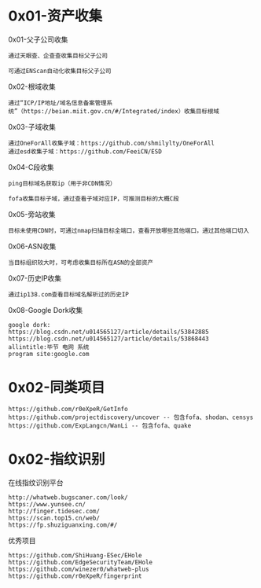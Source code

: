 # 0x01-资产收集
0x01-父子公司收集
```
通过天眼查、企查查收集目标父子公司

可通过ENScan自动化收集目标父子公司
```
0x02-根域收集
```
通过“ICP/IP地址/域名信息备案管理系统”（https://beian.miit.gov.cn/#/Integrated/index）收集目标根域
```
0x03-子域收集
```
通过OneForAll收集子域：https://github.com/shmilylty/OneForAll
通过esd收集子域：https://github.com/FeeiCN/ESD
```
0x04-C段收集
```
ping目标域名获取ip（用于非CDN情况）

fofa收集目标子域，通过查看子域对应IP，可推测目标的大概C段
```
0x05-旁站收集
```
目标未使用CDN时，可通过nmap扫描目标全端口，查看开放哪些其他端口，通过其他端口切入
```
0x06-ASN收集
```
当目标组织较大时，可考虑收集目标所在ASN的全部资产
```
0x07-历史IP收集
```
通过ip138.com查看目标域名解析过的历史IP
```
0x08-Google Dork收集
```
google dork:
https://blog.csdn.net/u014565127/article/details/53842885
https://blog.csdn.net/u014565127/article/details/53868443
allintitle:毕节 电网 系统
program site:google.com
```

# 0x02-同类项目
```
https://github.com/r0eXpeR/GetInfo
https://github.com/projectdiscovery/uncover -- 包含fofa、shodan、censys
https://github.com/ExpLangcn/WanLi -- 包含fofa、quake
```

# 0x02-指纹识别
在线指纹识别平台
```
http://whatweb.bugscaner.com/look/
https://www.yunsee.cn/
http://finger.tidesec.com/
https://scan.top15.cn/web/
https://fp.shuziguanxing.com/#/
```
优秀项目
```
https://github.com/ShiHuang-ESec/EHole
https://github.com/EdgeSecurityTeam/EHole
https://github.com/winezer0/whatweb-plus
https://github.com/r0eXpeR/fingerprint
```